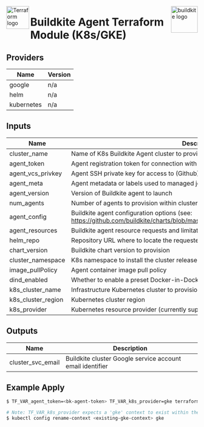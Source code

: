 <p><img src="https://www.thepracticalsysadmin.com/wp-content/uploads/2020/03/terraform1.png" alt="Terraform logo" title="terraform" align="left" height="60" /></p>
<p><img src="https://buildkite.com/docs/assets/integrations/github_enterprise/buildkite-square-58030b96d33965fef1e4ea8c6d954f6422a2489e25b6b670b521421fcaa92088.png" alt="buildkite logo" title="buildkite" align="right" height="70" /></p>

# Buildkite Agent Terraform Module (K8s/GKE)

## Providers

| Name | Version |
|------|---------|
| google | n/a |
| helm | n/a |
| kubernetes | n/a |

## Inputs

| Name | Description | Type | Default | Required |
|------|-------------|------|---------|:-----:|
| cluster\_name | Name of K8s Buildkite Agent cluster to provision | `string` | n/a | yes |
| agent\_token | Agent registration token for connection with Buildkite server | `string` | n/a | yes |
| agent\_vcs\_privkey | Agent SSH private key for access to (Github) version control system | `string` | n/a | yes |
| agent\_meta | Agent metadata or labels used to managed job scheduling (comma-separated list) | `string` | `role=agent` | no |
| agent\_version | Version of Buildkite agent to launch | `string` | 3 | no |
| num\_agents | Number of agents to provision within cluster | `number` | `1` | no |
| agent\_config | Buildkite agent configuration options (see: https://github.com/buildkite/charts/blob/master/stable/agent/README.md#configuration) | `map(string)` | `{}` | no |
| agent\_resources | Buildkite agent resource requests and limitations | `map(object)` | `{}` | no |
| helm\_repo | Repository URL where to locate the requested Buildkite chart. | `string` | `https://buildkite.github.io/charts/` | no |
| chart\_version | Buildkite chart version to provision | `string` | `0.3.14` | no |
| cluster\_namespace | K8s namespace to install the cluster release into | `string` | `default` | no |
| image\_pullPolicy | Agent container image pull policy | `string` | `IfNotPresent` | no |
| dind\_enabled | Whether to enable a preset Docker-in-Docker(DinD) pod configuration | `bool` | `false` | no |
| k8s\_cluster\_name | Infrastructure Kubernetes cluster to provision Buildkite agents on | `string` | `coda-infra-east` | no |
| k8s\_cluster\_region | Kubernetes cluster region | `string` | `useast-1` | no |
| k8s\_provider | Kubernetes resource provider (currently supports `GKE` and `minikube`) | `string` | `minikube` | no |

## Outputs

| Name | Description |
|------|-------------|
| cluster_svc_email | Buildkite cluster Google service account email identifier  |

## Example Apply

```bash
$ TF_VAR_agent_token=<bk-agent-token> TF_VAR_k8s_provider=gke terraform apply

# Note: TF_VAR_k8s_provider expects a 'gke' context to exist within the operator's .kube config if set
$ kubectl config rename-context <existing-gke-context> gke
```

